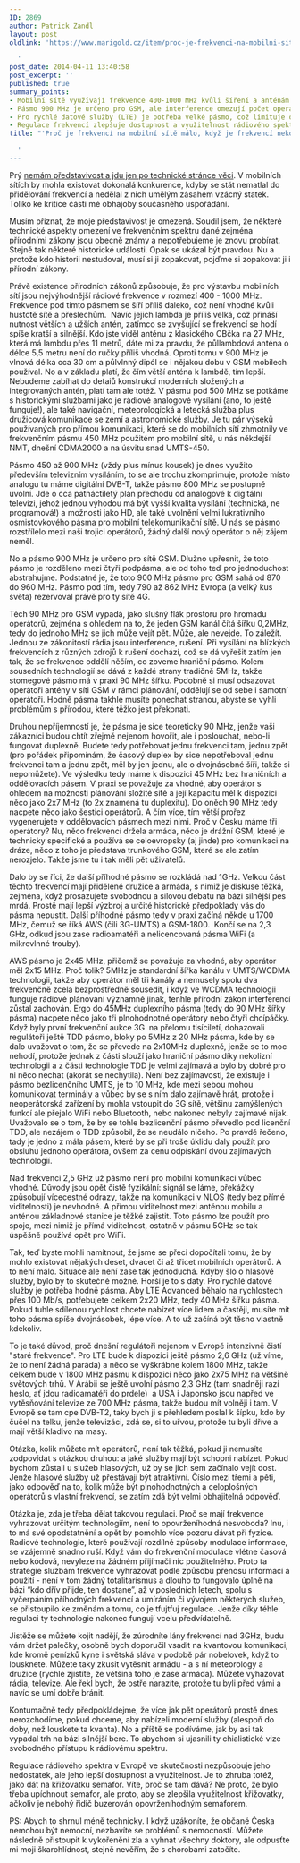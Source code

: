 ```yaml
---
ID: 2869
author: Patrick Zandl
layout: post
oldlink: 'https://www.marigold.cz/item/proc-je-frekvenci-na-mobilni-site-malo-kdyz-je-frekvenci-nekonecne

  '
post_date: 2014-04-11 13:40:58
post_excerpt: ''
published: true
summary_points:
- Mobilní sítě využívají frekvence 400-1000 MHz kvůli šíření a anténám.
- Pásmo 900 MHz je určeno pro GSM, ale interference omezují počet operátorů.
- Pro rychlé datové služby (LTE) je potřeba velké pásmo, což limituje operátory.
- Regulace frekvencí zlepšuje dostupnost a využitelnost rádiového spektra.
title: "'Proč je frekvencí na mobilní sítě málo, když je frekvencí nekonečně"

  '
---
```


<p>Prý <a href="http://www.marigold.cz/item/odpoved-k-odpovedi-panu-rybarovi-aneb-pro-zajemce-o-jizdu-na-mrtvem-koni#comments">nemám představivost a jdu jen po technické stránce věci</a>. V mobilních sítích by mohla existovat dokonalá konkurence, kdyby se stát nematlal do přidělování frekvencí a nedělal z nich umělým zásahem vzácný statek. Toliko ke kritice části mé obhajoby současného uspořádání. </p>


<p>Musím přiznat, že moje představivost je omezená. Soudil jsem, že některé technické aspekty omezení ve frekvenčním spektru dané zejména přírodními zákony jsou obecně známy a nepotřebujeme je znovu probírat. Stejně tak některé historické události. Opak se ukázal být pravdou. Nu a protože kdo historii nestudoval, musí si ji zopakovat, pojďme si zopakovat ji i přírodní zákony. </p>


<!--more-->

<p>Právě existence přírodních zákonů způsobuje, že pro výstavbu mobilních sítí jsou nejvýhodnější rádiové frekvence v rozmezí 400 - 1000 MHz. Frekvence pod tímto pásmem se šíří příliš daleko, což není vhodné kvůli hustotě sítě a přeslechům.  Navíc jejich lambda je příliš velká, což přináší nutnost větších a užších antén, zatímco se zvyšující se frekvencí se hodí spíše kratší a silnější. Kdo jste viděl anténu z klasického CBčka na 27 MHz, která má lambdu přes 11 metrů, dáte mi za pravdu, že půllambdová anténa o délce 5,5 metru není do ručky příliš vhodná. Oproti tomu v 900 MHz je vlnová délka cca 30 cm a půlvlnný dipól se i nějakou dobu v GSM mobilech používal. No a v základu platí, že čím větší anténa k lambdě, tím lepší. Nebudeme zabíhat do detaiů konstrukcí moderních složených a integrovaných antén, platí tam ale totéž. V pásmu pod 500 MHz se potkáme s historickými službami jako je rádiové analogové vysílání (ano, to ještě funguje!), ale také navigační, meteorologická a letecká služba plus družicová komunikace se zemí a astronomické služby. Je tu pár výseků používaných pro přímou komunikaci, které se do mobilních sítí zhmotnily ve frekvenčním pásmu 450 MHz použitém pro mobilní sítě, u nás někdejší NMT, dnešní CDMA2000 a na úsvitu snad UMTS-450. </p>

<p>Pásmo 450 až 900 MHz (vždy plus mínus kousek) je dnes využito především televizním vysíláním, to se ale trochu zkomprimuje, protože místo analogu tu máme digitální DVB-T, takže pásmo 800 MHz se postupně uvolní. Jde o cca patnáctiletý plán přechodu od analogové k digitální televizi, jehož jednou výhodou má být vyšší kvalita vysílání (technická, ne programová!) a možnosti jako HD, ale také uvolnění velmi lukrativního osmistovkového pásma pro mobilní telekomunikační sítě. U nás se pásmo rozstřílelo mezi naši trojici operátorů, žádný další nový operátor o něj zájem neměl. </p>

<p>No a pásmo 900 MHz je určeno pro sítě GSM. Dlužno upřesnit, že toto pásmo je rozděleno mezi čtyři podpásma, ale od toho teď pro jednoduchost abstrahujme. Podstatné je, že toto 900 MHz pásmo pro GSM sahá od 870 do 960 MHz. Pásmo pod tím, tedy 790 až 862 MHz Evropa (a velký kus světa) rezervoval právě pro ty sítě 4G. </p>

<p>Těch 90 MHz pro GSM vypadá, jako slušný flák prostoru pro hromadu operátorů, zejména s ohledem na to, že jeden GSM kanál čítá šířku 0,2MHz, tedy do jednoho MHz se jich může vejít pět. Může, ale nevejde. To záležít. Jednou ze zákonitostí rádia jsou interference, rušení. Při vysílání na blízkých frekvencích z různých zdrojů k rušení dochází, což se dá vyřešit zatím jen tak, že se frekvence oddělí něčím, co zoveme hraniční pásmo. Kolem sousedních technologií se dává z každé strany tradičně 5MHz, takže stomegové pásmo má v praxi 90 MHz šířku. Podobně si musí odsazovat operátoři antény v síti GSM v rámci plánování, oddělují se od sebe i samotní operátoři. Hodně pásma takhle musíte ponechat stranou, abyste se vyhli problémům s přírodou, které těžko jest překonati. </p>

<p>Druhou nepříjemností je, že pásma je sice teoreticky 90 MHz, jenže vaši zákazníci budou chtít zřejmě nejenom hovořit, ale i poslouchat, nebo-li fungovat duplexně. Budete tedy potřebovat jednu frekvenci tam, jednu zpět (pro pořádek připomínám, že časový duplex by sice nepotřeboval jednu frekvenci tam a jednu zpět, měl by jen jednu, ale o dvojnásobné šíři, takže si nepomůžete). Ve výsledku tedy máme k dispozici 45 MHz bez hraničních a oddělovacích pásem. V praxi se považuje za vhodné, aby operátor s ohledem na možnosti plánování složité sítě a její kapacitu měl k dispozici něco jako 2x7 MHz (to 2x znamená tu duplexitu). Do oněch 90 MHz tedy nacpete něco jako šestici operátorů. A čím více, tím větší prořez vygenerujete v oddělovacích pásmech mezi nimi. Proč v Česku máme tři operátory? Nu, něco frekvencí držela armáda, něco je drážní GSM, které je technicky specifické a používá se celoevropsky (aj jinde) pro komunikaci na dráze, něco z toho je představa trunkového GSM, které se ale zatím nerozjelo. Takže jsme tu i tak měli pět uživatelů. </p>

<p>Dalo by se říci, že další příhodné pásmo se rozkládá nad 1GHz. Velkou část těchto frekvencí mají přidělené družice a armáda, s nimiž je diskuse těžká, zejména, když prosazujete svobodnou a silovou debatu na bázi silnější pes mrdá. Prostě mají lepší výzbroj a určité historické předpoklady vás do pásma nepustit. Další příhodné pásmo tedy v praxi začíná někde u 1700 MHz, čemuž se říká AWS (čili 3G-UMTS) a GSM-1800.  Končí se na 2,3 GHz, odkud jsou zase radioamatéři a nelicencovaná pásma WiFi (a mikrovlnné trouby).</p>

<p>AWS pásmo je 2x45 MHz, přičemž se považuje za vhodné, aby operátor měl 2x15 MHz. Proč tolik? 5MHz je standardní šířka kanálu v UMTS/WCDMA technologii, takže aby operátor měl tři kanály a nemusely spolu dva frekvenčně zcela bezprostředně sousedit, i když ve WCDMA technologii funguje rádiové plánování významně jinak, tenhle přírodní zákon interferencí zůstal zachován. Ergo do 45MHz duplexního pásma (tedy do 90 MHz šířky pásma) nacpete něco jako tři plnohodnotné operátory nebo čtyři chcípáčky. Když byly první frekvenční aukce 3G  na přelomu tisíciletí, dohazovali regulátoři ještě TDD pásmo, bloky po 5MHz z 20 MHz pásma, kde by se dalo uvažovat o tom, že se převede na 2x10MHz duplexně, jenže se to moc nehodí, protože jednak z části slouží jako hraniční pásmo díky nekolizní technologii a z části technologie TDD je velmi zajímavá a bylo by dobré pro ni něco nechat (akorát se nechytila). Není bez zajímavosti, že existuje i pásmo bezlicenčního UMTS, je to 10 MHz, kde mezi sebou mohou komunikovat terminály a vůbec by se s ním dalo zajímavě hrát, protože i neoperátorská zařízení by mohla vstoupit do 3G sítě, většinu zamýšlených funkcí ale přejalo WiFi nebo Bluetooth, nebo nakonec nebyly zajímavé nijak. Uvažovalo se o tom, že by se tohle bezlicenční pásmo převedlo pod licenční TDD, ale nezájem o TDD způsobil, že se neudálo ničeho. Po pravdě řečeno, tady je jedno z mála pásem, které by se při troše úklidu daly použít pro obsluhu jednoho operátora, ovšem za cenu odpískání dvou zajímavých technologií.</p>

<p>Nad frekvenci 2,5 GHz už pásmo není pro mobilní komunikaci vůbec vhodné. Důvody jsou opět čistě fyzikální: signál se láme, překážky způsobují vícecestné odrazy, takže na komunikaci v NLOS (tedy bez přímé viditelnosti) je nevhodné. A přímou viditelnost mezi anténou mobilu a anténou základnové stanice je těžké zajistit. Toto pásmo lze použít pro spoje, mezi nimiž je přímá viditelnost, ostatně v pásmu 5GHz se tak úspěšně používá opět pro WiFi.</p>

<p>Tak, teď byste mohli namítnout, že jsme se přeci dopočítali tomu, že by mohlo existovat nějakých deset, dvacet či až třicet mobilních operátorů. A to není málo. Situace ale není zase tak jednoduchá. Kdyby šlo o hlasové služby, bylo by to skutečně možné. Horší je to s daty. Pro rychlé datové služby je potřeba hodně pásma. Aby LTE Advanced běhalo na rychlostech přes 100 Mb/s, potřebujete celkem 2x20 MHz, tedy 40 MHz šířku pásma. Pokud tuhle sdílenou rychlost chcete nabízet více lidem a častěji, musíte mít toho pásma spíše dvojnásobek, lépe více. A to už začíná být těsno vlastně kdekoliv. </p>

<p>To je také důvod, proč dnešní regulátoři nejenom v Evropě intenzivně čistí "staré frekvence". Pro LTE bude k dispozici ještě pásmo 2,6 GHz (už víme, že to není žádná paráda) a něco se vyškrábne kolem 1800 MHz, takže celkem bude v 1800 MHz pásmu k dispozici něco jako 2x75 MHz na většině světových trhů. V Arábii se ještě uvolní pásmo 2,3 GHz (tam snadněji razí heslo, ať jdou radioamatéři do prdele)  a USA i Japonsko jsou napřed ve vytěsňování televize ze 700 MHz pásma, takže budou mít volněji i tam. V Evropě se tam cpe DVB-T2, taky bych ji s přehledem poslal k šípku, kdo by čučel na telku, jenže televizáci, zdá se, si to uřvou, protože tu byli dříve a mají větší kladivo na masy. </p>

<p>Otázka, kolik můžete mít operátorů, není tak těžká, pokud ji nemusíte zodpovídat s otázkou druhou: a jaké služby mají být schopni nabízet. Pokud bychom zůstali u služeb hlasových, už by se jich sem začínalo vejít dost. Jenže hlasové služby už přestávají být atraktivní. Číslo mezi třemi a pěti, jako odpověď na to, kolik může být plnohodnotných a celoplošných operátorů s vlastní frekvencí, se zatím zdá být velmi obhajitelná odpověď. </p>

<p>Otázka je, zda je třeba dělat takovou regulaci. Proč se mají frekvence vyhrazovat určitým technologiím, není to opovrženíhodná nesvoboda? Inu, i to má své opodstatnění a opět by pomohlo více pozoru dávat při fyzice. Radiové technologie, které používají rozdílné způsoby modulace informace, se vzájemně snadno ruší. Když vám do frekvenční modulace vlétne časová nebo kódová, nevyleze na žádném přijímači nic použitelného. Proto ta strategie službám frekvence vyhrazovat podle způsobu přenosu informací a použití - není v tom žádný totalitarismus a dlouho to fungovalo úplně na bázi “kdo dřív přijde, ten dostane”, až v posledních letech, spolu s vyčerpáním příhodných frekvencí a umíráním či vývojem některých služeb, se přistoupilo ke změnám a tomu, co je tfujtfuj regulace. Jenže díky téhle regulaci ty technologie nakonec fungují vcelu předvídatelně. </p>

<p>Jistěže se můžete kojit nadějí, že zúrodníte lány frekvencí nad 3GHz, budu vám držet palečky, osobně bych doporučil vsadit na kvantovou komunikaci, kde kromě penízků kyne i světská sláva v podobě pár nobelovek, když to lousknete. Můžete taky zkusit vytěsnit armádu - a s ní meteorology a družice (rychle zjistíte, že většina toho je zase armáda). Můžete vyhazovat rádia, televize. Ale řekl bych, že ostře narazíte, protože tu byli před vámi a navíc se umí dobře bránit.</p>

<p>Kontumačně tedy předpokládejme, že více jak pět operátorů prostě dnes nerozchodíme, pokud chceme, aby nabízeli moderní služby (alespoň do doby, než louskete ta kvanta). No a příště se podíváme, jak by asi tak vypadal trh na bázi silnější bere. To abychom si ujasnili ty chialistické vize svobodného přístupu k rádiovému spektru. </p>

<p>Regulace rádiového spektra v Evropě ve skutečnosti nezpůsobuje jeho nedostatek, ale jeho lepší dostupnost a využitelnost. Je to zhruba totéž, jako dát na křižovatku semafor. Víte, proč se tam dává? Ne proto, že bylo třeba upíchnout semafor, ale proto, aby se zlepšila využitelnost křižovatky, ačkoliv je nebohý řidič buzerován opovrženíhodným semaforem.</p>

<p>PS: Abych to shrnul méně technicky. I když uzákoníte, že občané Česka nemohou být nemocní, nezbavíte se problémů s nemocností. Můžete následně přistoupit k vykořenění zla a vyhnat všechny doktory, ale odpusťte mi moji škarohlídnost, stejně nevěřím, že s chorobami zatočíte. </p>